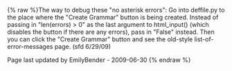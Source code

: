 {% raw %}The way to debug these "no asterisk errors": Go into deffile.py to the
place where the "Create Grammar" button is being created. Instead of
passing in "len(errors) &gt; 0" as the last argument to html\_input()
(which disables the button if there are any errors), pass in "False"
instead. Then you can click the "Create Grammar" button and see the
old-style list-of-error-messages page. (sfd 6/29/09)

Page last updated by EmilyBender - 2009-06-30
{% endraw %}